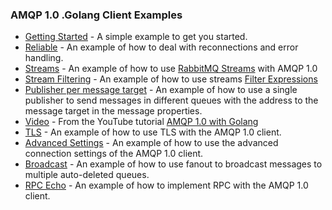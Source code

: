 ### AMQP 1.0 .Golang Client Examples


- [Getting Started](getting_started) - A simple example to get you started.
- [Reliable](reliable) - An example of how to deal with reconnections and error handling.
- [Streams](streams) - An example of how to use [RabbitMQ Streams](https://www.rabbitmq.com/docs/streams) with AMQP 1.0
- [Stream Filtering](streams_filtering) - An example of how to use streams [Filter Expressions](https://www.rabbitmq.com/blog/2024/12/13/amqp-filter-expressions)
- [Publisher per message target](publisher_msg_targets) - An example of how to use a single publisher to send messages in different queues with the address to the message target in the message properties.
- [Video](video) - From the YouTube tutorial [AMQP 1.0 with Golang](https://youtu.be/iR1JUFh3udI)
- [TLS](tls) - An example of how to use TLS with the AMQP 1.0 client.
- [Advanced Settings](advanced_settings) - An example of how to use the advanced connection settings of the AMQP 1.0 client.
- [Broadcast](broadcast) - An example of how to use fanout to broadcast messages to multiple auto-deleted queues.
- [RPC Echo](rpc_echo_server) - An example of how to implement RPC with the AMQP 1.0 client.
